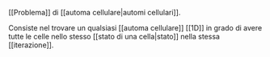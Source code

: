 [[Problema]] di [[automa cellulare|automi cellulari]].

Consiste nel trovare un qualsiasi [[automa cellulare]] [[1D]] in grado di avere tutte le celle nello stesso [[stato di una cella|stato]] nella stessa [[iterazione]].